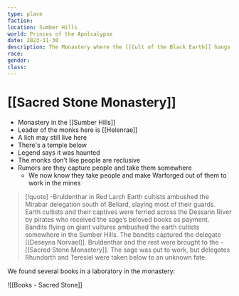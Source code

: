 ```yaml
---
type: place
faction: 
location: Sumber Hills
world: Princes of the Apolcalypse
date: 2023-11-30
description: The Monastery where the [[Cult of the Black Earth]] hangs out
race: 
gender: 
class:
---
```

# [[Sacred Stone Monastery]]

- Monastery in the [[Sumber Hills]]
- Leader of the monks here is [[Helenrae]]
- A lich may still live here
- There's a temple below
- Legend says it was haunted
- The monks don’t like people are reclusive
- Rumors are they capture people and take them somewhere
	- We now know they take people and make Warforged out of them to work in the mines


> [!quote] -Bruldenthar in Red Larch
> Earth cultists ambushed the Mirabar delegation south of Beliard, slaying most of their guards. Earth cultists and their captives were ferried across the Dessarin River by pirates who received the sage’s beloved books as payment. Bandits flying on giant vultures ambushed the earth cultists somewhere in the Sumber Hills. The bandits captured the delegate [[Deseyna Norvael]]. Bruldenthar and the rest were brought to the -[[Sacred Stone Monastery]]. The sage was put to work, but delegates Rhundorth and Teresiel were taken below to an unknown fate.



We found several books in a laboratory in the monastery:

![[Books - Sacred Stone]]